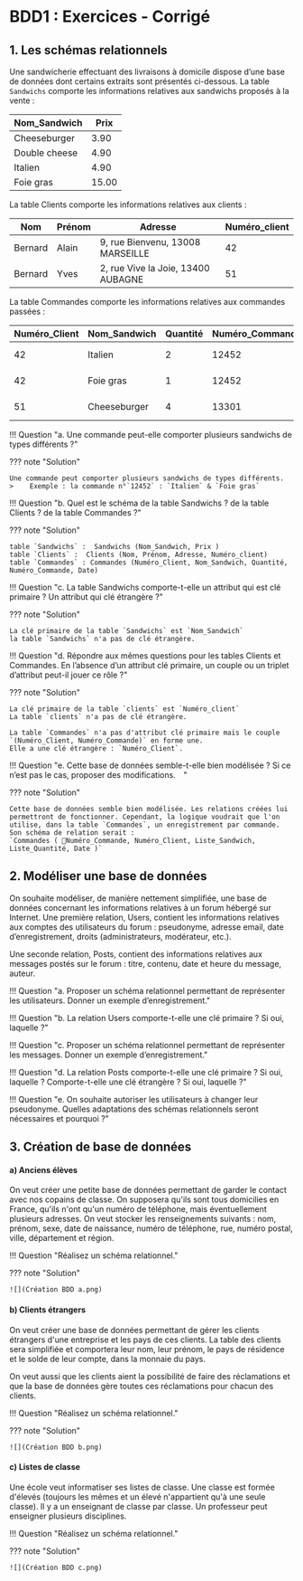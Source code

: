 # BDD1 : Exercices - Corrigé

## 1. Les schémas relationnels

Une sandwicherie effectuant des livraisons à domicile dispose d’une base de données dont certains extraits sont présentés ci-dessous. 
La table `Sandwichs` comporte les informations relatives aux sandwichs proposés à la vente :

| Nom_Sandwich  | Prix  |
|---------------|-------|
| Cheeseburger  | 3.90  |
| Double cheese | 4.90  |
| Italien       | 4.90  |
| Foie gras     | 15.00 |

La table Clients comporte les informations relatives aux clients :

|   Nom	  | Prénom	|                 Adresse         	|Numéro_client|
|---------|---------|-----------------------------------|-------------|
|Bernard	|Alain	|9, rue Bienvenu, 13008 MARSEILLE	|      42     |
|Bernard	|Yves	|2, rue Vive la Joie, 13400 AUBAGNE	|      51     |

La table Commandes comporte les informations relatives aux commandes passées :

|Numéro_Client	|Nom_Sandwich	|Quantité |Numéro_Commande|    Date    |
|---------------|---------------|---------|---------------|------------|
|      42       |   Italien     |    2    |     12452	  | 2019-12-11 |
|      42       |	Foie gras   |	 1	  |     12452	  | 2019-12-11 |
|      51       | Cheeseburger  |	 4	  |     13301     | 2019-12-23 |

!!! Question "a. Une commande peut-elle comporter plusieurs sandwichs de types différents ?"  

??? note "Solution"

    Une commande peut comporter plusieurs sandwichs de types différents.  
    >    Exemple : la commande n°`12452` : `Italien` & `Foie gras`
 
!!! Question "b.	Quel est le schéma de la table Sandwichs ? de la table Clients ? de la table Commandes ?"  

??? note "Solution"

    table `Sandwichs` :  Sandwichs (Nom_Sandwich, Prix )  
    table `Clients` :  Clients (Nom, Prénom, Adresse, Numéro_client)  
    table `Commandes` : Commandes (Numéro_Client, Nom_Sandwich, Quantité, Numéro_Commande, Date)


!!! Question "c.	La table Sandwichs comporte-t-elle un attribut qui est clé primaire ? Un attribut qui clé étrangère ?"  

??? note "Solution"    

    La clé primaire de la table `Sandwichs` est `Nom_Sandwich`
    la table `Sandwichs` n'a pas de clé étrangère.

!!! Question "d.	Répondre aux mêmes questions pour les tables Clients et Commandes. En l’absence d’un attribut clé primaire, un couple ou un triplet d’attribut peut-il jouer ce rôle ?"  

??? note "Solution"

    La clé primaire de la table `clients` est `Numéro_client`
    La table `clients` n'a pas de clé étrangère.
 
    La table `Commandes` n'a pas d'attribut clé primaire mais le couple `(Numéro_Client, Numéro_Commande)` en forme une.
    Elle a une clé étrangère : `Numéro_Client`. 

!!! Question "e.	Cette base de données semble-t-elle bien modélisée ? Si ce n’est pas le cas, proposer des modifications. "  

??? note "Solution"

    Cette base de données semble bien modélisée. Les relations créées lui permettront de fonctionner. Cependant, la logique voudrait que l'on utilise, dans la table `Commandes`, un enregistrement par commande.  
    Son schéma de relation serait :  
    `Commandes ( 🔑Numéro_Commande, Numéro_Client, Liste_Sandwich, Liste_Quantité, Date )`


## 2. Modéliser une base de données

On souhaite modéliser, de manière nettement simplifiée, une base de données concernant les informations relatives à un forum hébergé sur Internet. Une première relation, Users, contient les informations relatives aux comptes des utilisateurs du forum : pseudonyme, adresse email, date d’enregistrement, droits (administrateurs, modérateur, etc.).

Une seconde relation, Posts, contient des informations relatives aux messages postés sur le forum : titre, contenu, date et heure du message, auteur.

!!! Question "a. Proposer un schéma relationnel permettant de représenter les utilisateurs. Donner un exemple d’enregistrement."

!!! Question "b. La relation Users comporte-t-elle une clé primaire ? Si oui, laquelle ?"

!!! Question "c. Proposer un schéma relationnel permettant de représenter les messages. Donner un exemple d’enregistrement."

!!! Question "d. La relation Posts comporte-t-elle une clé primaire ? Si oui, laquelle ? Comporte-t-elle une clé étrangère ? Si oui, laquelle ?"

!!! Question "e. On souhaite autoriser les utilisateurs à changer leur pseudonyme. Quelles adaptations des schémas relationnels seront nécessaires et pourquoi ?"

## 3. Création de base de données

#### a) Anciens élèves

On veut créer une petite base de données permettant de garder le contact avec nos copains de classe. On supposera qu'ils sont tous domicilies en France, qu'ils n'ont qu'un numéro de téléphone, mais éventuellement plusieurs adresses. On veut stocker les renseignements suivants : nom, prénom, sexe, date de naissance, numéro de téléphone, rue, numéro postal, ville, département et région.

!!! Question "Réalisez un schéma relationnel."

??? note "Solution"

    ![](Création BDD a.png)

#### b) Clients étrangers

On veut créer une base de données permettant de gérer les clients étrangers d'une entreprise et les pays de ces clients. La table des clients sera simplifiée et comportera leur nom, leur prénom, le pays de résidence et le solde de leur compte, dans la monnaie du pays.

On veut aussi que les clients aient la possibilité de faire des réclamations et que la base de données gère toutes ces réclamations pour chacun des clients.

!!! Question "Réalisez un schéma relationnel."

??? note "Solution"

    ![](Création BDD b.png)


#### c) Listes de classe

Une école veut informatiser ses listes de classe. Une classe est formée d'élevés (toujours les mêmes et un élevé n'appartient qu'à une seule classe). Il y a un enseignant de classe par classe. Un professeur peut enseigner plusieurs disciplines.

!!! Question "Réalisez un schéma relationnel."

??? note "Solution"

    ![](Création BDD c.png)